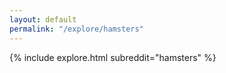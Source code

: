```yaml
---
layout: default
permalink: "/explore/hamsters"
---
```


{% include explore.html subreddit="hamsters" %}
